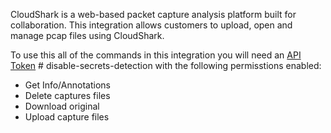 CloudShark is a web-based packet capture analysis platform built for collaboration. This integration allows customers to upload, open and manage pcap files using CloudShark.

To use this all of the commands in this integration you will need an  [API Token](https://support.cloudshark.io/api/) # disable-secrets-detection with the following permisstions enabled:

* Get Info/Annotations
* Delete captures files
* Download original
* Upload capture files
